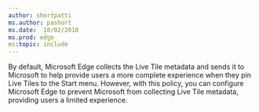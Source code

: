 ```yaml
---
author: shortpatti
ms.author: pashort
ms.date:  10/02/2018
ms.prod: edge
ms:topic: include
---
```


By default, Microsoft Edge collects the Live Tile metadata and sends it to Microsoft to help provide users a more complete experience when they pin Live Tiles to the Start menu. However, with this policy, you can configure Microsoft Edge to prevent Microsoft from collecting Live Tile metadata, providing users a limited experience. 